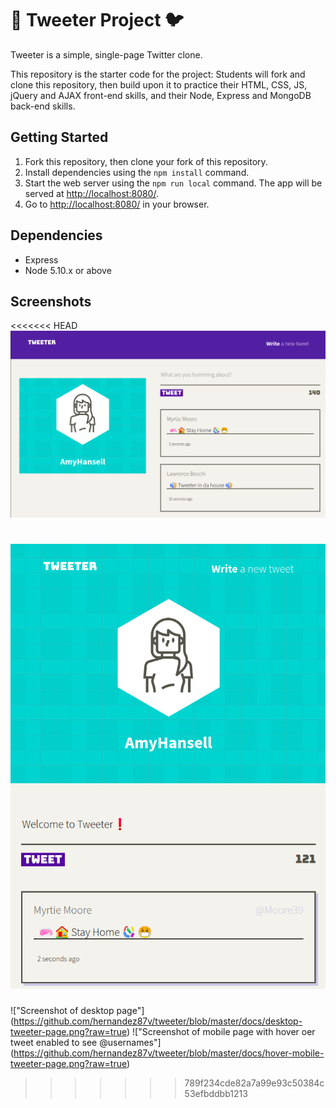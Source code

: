 # :speech_balloon: Tweeter Project :bird:

Tweeter is a simple, single-page Twitter clone.

This repository is the starter code for the project: Students will fork and clone this repository, then build upon it to practice their HTML, CSS, JS, jQuery and AJAX front-end skills, and their Node, Express and MongoDB back-end skills.

## Getting Started

1. Fork this repository, then clone your fork of this repository.
2. Install dependencies using the `npm install` command.
3. Start the web server using the `npm run local` command. The app will be served at <http://localhost:8080/>.
4. Go to <http://localhost:8080/> in your browser.

## Dependencies

- Express
- Node 5.10.x or above

## Screenshots

<<<<<<< HEAD
!["Screenshot of desktop page"](https://github.com/hernandez87v/tweeter/blob/master/docs/desktop-tweeter-page.png?raw=true)

!["Screenshot of mobile page with hover oer tweet enabled to see @usernames"](https://github.com/hernandez87v/tweeter/blob/master/docs/hover-mobile-tweeter-page.png?raw=true)
=======
!["Screenshot of desktop page"] (https://github.com/hernandez87v/tweeter/blob/master/docs/desktop-tweeter-page.png?raw=true)
!["Screenshot of mobile page with hover oer tweet enabled to see @usernames"] (https://github.com/hernandez87v/tweeter/blob/master/docs/hover-mobile-tweeter-page.png?raw=true)
>>>>>>> 789f234cde82a7a99e93c50384c53efbddbb1213
